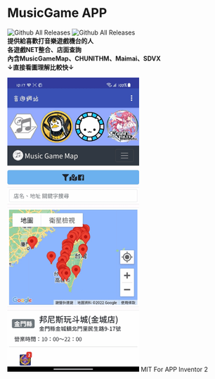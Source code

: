 # MusicGame APP
![Github All Releases](https://img.shields.io/github/v/release/awdrgyj8/MusicGame-APP?label=%E7%89%88%E6%9C%AC)
![Github All Releases](https://img.shields.io/github/downloads/awdrgyj8/MusicGame-APP/total?color=e&label=%E4%B8%8B%E8%BC%89%E6%AC%A1%E6%95%B8)  
**提供給喜歡打音樂遊戲機台的人  
各遊戲NET整合、店面查詢  
內含MusicGameMap、CHUNITHM、Maimai、SDVX  
↓直接看圖理解比較快↓**

<img src="./docs/APP.gif" width="300">  
MIT For APP Inventor 2

